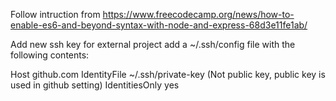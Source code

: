Follow intruction from <https://www.freecodecamp.org/news/how-to-enable-es6-and-beyond-syntax-with-node-and-express-68d3e11fe1ab/>

Add new ssh key for external project
add a ~/.ssh/config file with the following contents:

Host github.com
  IdentityFile ~/.ssh/private-key (Not public key, public key is used in github setting)
  IdentitiesOnly yes
